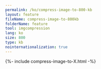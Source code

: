 ```yaml
---
permalink: /ko/compress-image-to-800-kb
layout: feature
fileName: compress-image-to-800kb
folderName: feature
tool: imgcompression
lang: ko
size: 800
type: kb
nointernationalization: true
---
```

{%- include compress-image-to-X.html -%}       
